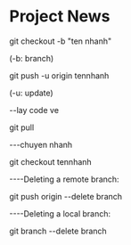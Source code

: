 # Project News
git checkout -b "ten nhanh"

(-b: branch)

git push -u origin tennhanh

(-u: update)

--lay code ve

git pull

---chuyen nhanh

git checkout tennhanh


----Deleting a remote branch:

git push origin --delete branch


----Deleting a local branch:

git branch --delete branch

